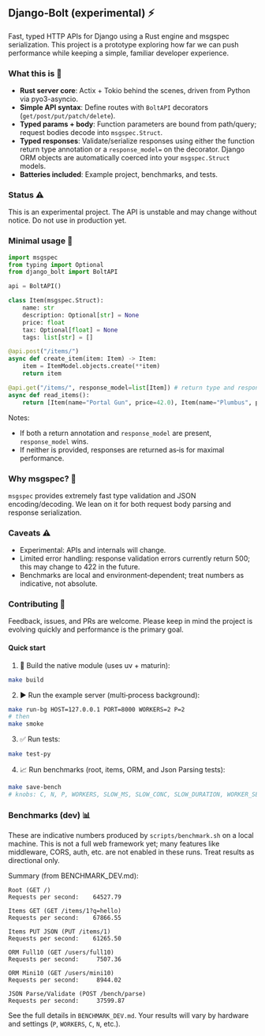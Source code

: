 ## Django‑Bolt (experimental) ⚡️

Fast, typed HTTP APIs for Django using a Rust engine and msgspec serialization. This project is a prototype exploring how far we can push performance while keeping a simple, familiar developer experience.

### What this is 🚀

- **Rust server core**: Actix + Tokio behind the scenes, driven from Python via pyo3-asyncio.
- **Simple API syntax**: Define routes with `BoltAPI` decorators (`get/post/put/patch/delete`).
- **Typed params + body**: Function parameters are bound from path/query; request bodies decode into `msgspec.Struct`.
- **Typed responses**: Validate/serialize responses using either the function return type annotation or a `response_model=` on the decorator. Django ORM objects are automatically coerced into your `msgspec.Struct` models.
- **Batteries included**: Example project, benchmarks, and tests.

### Status ⚠️

This is an experimental project. The API is unstable and may change without notice. Do not use in production yet.


### Minimal usage 🧩

```python
import msgspec
from typing import Optional
from django_bolt import BoltAPI

api = BoltAPI()

class Item(msgspec.Struct):
    name: str
    description: Optional[str] = None
    price: float
    tax: Optional[float] = None
    tags: list[str] = []

@api.post("/items/")
async def create_item(item: Item) -> Item:
    item = ItemModel.objects.create(**item)
    return item

@api.get("/items/", response_model=list[Item]) # return type and response_model both are supprted like FastAPI
async def read_items():
    return [Item(name="Portal Gun", price=42.0), Item(name="Plumbus", price=32.0)]
```

Notes:

- If both a return annotation and `response_model` are present, `response_model` wins.
- If neither is provided, responses are returned as‑is for maximal performance.

### Why msgspec? 🚀

`msgspec` provides extremely fast type validation and JSON encoding/decoding. We lean on it for both request body parsing and response serialization.

### Caveats ⚠️

- Experimental: APIs and internals will change.
- Limited error handling: response validation errors currently return 500; this may change to 422 in the future.
- Benchmarks are local and environment‑dependent; treat numbers as indicative, not absolute.

### Contributing 🤝

Feedback, issues, and PRs are welcome. Please keep in mind the project is evolving quickly and performance is the primary goal.

#### Quick start

1. 🔧 Build the native module (uses uv + maturin):

```bash
make build
```

2. ▶️ Run the example server (multi‑process background):

```bash
make run-bg HOST=127.0.0.1 PORT=8000 WORKERS=2 P=2
# then
make smoke
```

3. ✅ Run tests:

```bash
make test-py
```

4. 📈 Run benchmarks (root, items, ORM, and Json Parsing tests):

```bash
make save-bench
# knobs: C, N, P, WORKERS, SLOW_MS, SLOW_CONC, SLOW_DURATION, WORKER_SET
```


### Benchmarks (dev) 📊

These are indicative numbers produced by `scripts/benchmark.sh` on a local machine. This is not a full web framework yet; many features like middleware, CORS, auth, etc. are not enabled in these runs. Treat results as directional only.

Summary (from BENCHMARK_DEV.md):

```
Root (GET /)
Requests per second:    64527.79

Items GET (GET /items/1?q=hello)
Requests per second:    67866.55

Items PUT JSON (PUT /items/1)
Requests per second:    61265.50

ORM Full10 (GET /users/full10)
Requests per second:     7507.36

ORM Mini10 (GET /users/mini10)
Requests per second:     8944.02

JSON Parse/Validate (POST /bench/parse)
Requests per second:     37599.87
```

See the full details in `BENCHMARK_DEV.md`. Your results will vary by hardware and settings (`P`, `WORKERS`, `C`, `N`, etc.).
